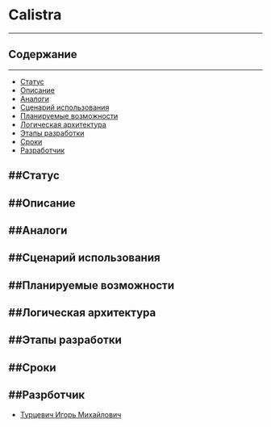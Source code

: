 # Calistra
---

## Содержание
---
* [Статус](#статус)
* [Описание](#описание)
* [Аналоги](#аналоги)
* [Сценарий использования](#сценарий-использования)
* [Планируемые возможности](#планируемые-возможности)
* [Логическая архитектура](#логическая-архитектура)
* [Этапы разработки](#этапы-разработки)
* [Сроки](#сроки)
* [Разработчик](#разработчик)

##Статус
---

##Описание
---

##Аналоги
---

##Сценарий использования
---

##Планируемые возможности
---

##Логическая архитектура
---

##Этапы разработки
---

##Сроки
---

##Разрботчик
---
* [Турцевич Игорь Михайлович](https://vk.com/id159611893) 
